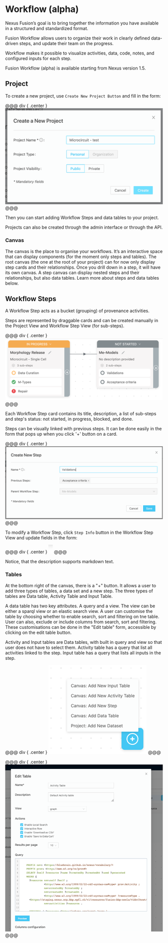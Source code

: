 # Workflow (alpha)

Nexus Fusion’s goal is to bring together the information you have available in a structured and standardized format.

Fusion Workflow allows users to organize their work in clearly defined data-driven steps, and update their team on the progress.

Workflow makes it possible to visualize activities, data, code, notes, and configured inputs for each step.

Fusion Workflow (alpha) is available starting from Nexus version 1.5.

## Project

To create a new project, use `Create New Project Button` and fill in the form:

@@@ div { .center }
![Step Card](../assets/fusion-workflow-project-create.png)
@@@

Then you can start adding Workflow Steps and data tables to your project.

Projects can also be created through the admin interface or through the API.

### Canvas

The canvas is the place to organise your workflows. It’s an interactive space that can display components (for the moment only steps and tables). The root canvas (the one at the root of your project) can for now only display step cards and their relationships. Once you drill down in a step, it will have its own canvas. A step canvas can display nested steps and their relationships, but also data tables. Learn more about steps and data tables below.

## Workflow Steps

A Workflow Step acts as a bucket (grouping) of provenance activities.

Steps are represented by draggable cards and can be created manually in the Project View and Workflow Step View (for sub-steps).

@@@ div { .center }
![Step Card](../assets/fusion-workflow-step-cards.png)
@@@

Each Workflow Step card contains its title, description, a list of sub-steps and step's status: not started, in progress, blocked, and done.

Steps can be visually linked with previous steps. It can be done easily in the form that pops up when you click '+' button on a card.

@@@ div { .center }
![Step Form](../assets/fusion-workflow-create-step.png)
@@@

To modify a Workflow Step, click `Step Info` button in the Workflow Step View and update fields in the form:

@@@ div { .center }
![Step Form](../assets/fusion-workflow-step-update.png)
@@@

Notice, that the description supports markdown text.

### Tables

At the bottom right of the canvas, there is a "+" button. It allows a user to add three types of tables, a data set and a new step. The three types of tables are Data table, Activity Table and Input Table.

A data table has two key attributes. A query and a view. The view can be either a sparql view or an elastic search view. A user can customise the table by choosing whether to enable search, sort and filtering on tne table. User can also, exclude or include columns from search, sort and filtering. These customisations can be done in the "Edit table" form, accessible by clicking on the edit table button.

Activity and Input tables are Data tables, with built in query and view so that user does not have to select them. Activity table has a query that list all activities linked to the step. Input table has a query that lists all inputs in the step.

@@@ div { .center }
![Add a Table](../assets/fusion-add-table.png)
@@@

@@@ div { .center }
![Edit a Table](../assets/fusion-activity-table.png)
@@@

